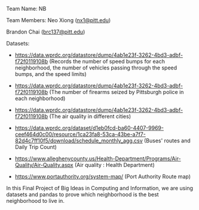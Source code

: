 Team Name: NB

Team Members: Neo Xiong (nx1@pitt.edu)
		
Brandon Chai (brc137@pitt.edu)

Datasets:
- https://data.wprdc.org/datastore/dump/4ab1e23f-3262-4bd3-adbf-f72f0119108b
(Records the number of speed bumps for each neighborhood, the number of vehicles passing through the speed bumps, and the speed limits)

- https://data.wprdc.org/datastore/dump/4ab1e23f-3262-4bd3-adbf-f72f0119108b
(The number of firearms seized by Pittsburgh police in each neighborhood)

- https://data.wprdc.org/datastore/dump/4ab1e23f-3262-4bd3-adbf-f72f0119108b
(The air quality in different cities)

- https://data.wprdc.org/dataset/d1eb0fcd-ba60-4407-9969-ceef464d0c00/resource/1ca23fa8-53ca-43be-a7f7-82d4c7ff10f5/download/schedule_monthly_agg.csv
(Buses' routes and Daily Trip Count)

- https://www.alleghenycounty.us/Health-Department/Programs/Air-Quality/Air-Quality.aspx
(Air quality : Health Department)

- https://www.portauthority.org/system-map/
(Port Authority Route map)

In this Final Project of Big Ideas in Computing and Information, we are using datasets and pandas to prove which neighborhood is the best neighborhood to live in.
